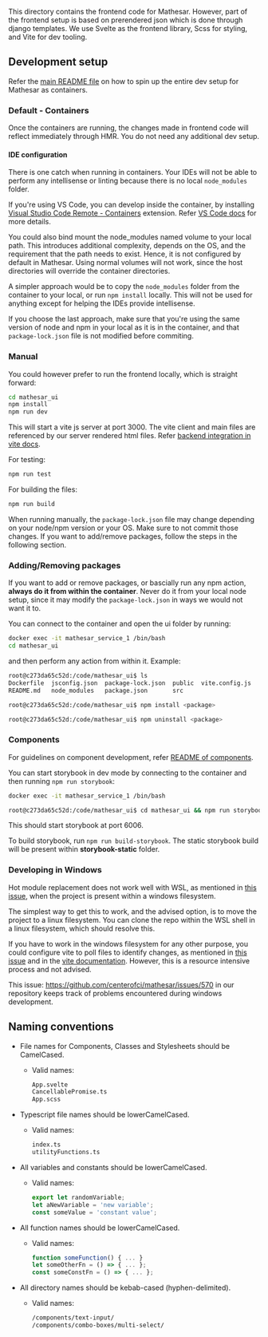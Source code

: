 This directory contains the frontend code for Mathesar. However, part of the frontend setup is based on prerendered json which is done through django templates. We use Svelte as the frontend library, Scss for styling, and Vite for dev tooling.

## Development setup
Refer the [main README file](https://github.com/centerofci/mathesar/blob/master/README.md) on how to spin up the entire dev setup for Mathesar as containers.

### Default - Containers

Once the containers are running, the changes made in frontend code will reflect immediately through HMR. You do not need any additional dev setup.

#### IDE configuration

There is one catch when running in containers. Your IDEs will not be able to perform any intellisense or linting because there is no local `node_modules` folder.

If you're using VS Code, you can develop inside the container, by installing [Visual Studio Code Remote - Containers](https://marketplace.visualstudio.com/items?itemName=ms-vscode-remote.remote-containers) extension. Refer [VS Code docs](https://code.visualstudio.com/docs/remote/containers) for more details.

You could also bind mount the node_modules named volume to your local path. This introduces additional complexity, depends on the OS, and the requirement that the path needs to exist. Hence, it is not configured by default in Mathesar. Using normal volumes will not work, since the host directories will override the container directories.

A simpler approach would be to copy the `node_modules` folder from the container to your local, or run `npm install` locally. This will not be used for anything except for helping the IDEs provide intellisense.

If you choose the last approach, make sure that you're using the same version of node and npm in your local as it is in the container, and that `package-lock.json` file is not modified before commiting.

### Manual

You could however prefer to run the frontend locally, which is straight forward:
```bash
cd mathesar_ui
npm install
npm run dev
```

This will start a vite js server at port 3000. The vite client and main files are referenced by our server rendered html files. Refer [backend integration in vite docs](https://vitejs.dev/guide/backend-integration.html).

For testing:
```bash
npm run test
```

For building the files:
```bash
npm run build
```

When running manually, the `package-lock.json` file may change depending on your node/npm version or your OS. Make sure to not commit those changes. If you want to add/remove packages, follow the steps in the following section.

### Adding/Removing packages

If you want to add or remove packages, or bascially run any npm action, **always do it from within the container**. Never do it from your local node setup, since it may modify the `package-lock.json` in ways we would not want it to.

You can connect to the container and open the ui folder by running:

```bash
docker exec -it mathesar_service_1 /bin/bash
cd mathesar_ui
```

and then perform any action from within it. Example:
```bash
root@c273da65c52d:/code/mathesar_ui$ ls
Dockerfile  jsconfig.json  package-lock.json  public  vite.config.js
README.md   node_modules   package.json       src

root@c273da65c52d:/code/mathesar_ui$ npm install <package>

root@c273da65c52d:/code/mathesar_ui$ npm uninstall <package>
```

### Components

For guidelines on component development, refer [README of components](https://github.com/centerofci/mathesar/tree/master/mathesar_ui/src/components#readme).

You can start storybook in dev mode by connecting to the container and then running `npm run storybook`:

```bash
docker exec -it mathesar_service_1 /bin/bash

root@c273da65c52d:/code/mathesar_ui$ cd mathesar_ui && npm run storybook
```

This should start storybook at port 6006.

To build storybook, run `npm run build-storybook`. The static storybook build will be present within __storybook-static__ folder.

### Developing in Windows
Hot module replacement does not work well with WSL, as mentioned in [this issue](https://github.com/microsoft/WSL/issues/4739), when the project is present within a windows filesystem.

The simplest way to get this to work, and the advised option, is to move the project to a linux filesystem. You can clone the repo within the WSL shell in a linux filesystem, which should resolve this.

If you have to work in the windows filesystem for any other purpose, you could configure vite to poll files to identify changes, as mentioned in [this issue](https://github.com/vitejs/vite/issues/1153#issuecomment-785467271) and in the [vite documentation](https://vitejs.dev/config/#server-watch). However, this is a resource intensive process and not advised.

This issue: https://github.com/centerofci/mathesar/issues/570 in our repository keeps track of problems encountered during windows development.

## Naming conventions

* File names for Components, Classes and Stylesheets should be CamelCased.
  - Valid names:
    ```bash
    App.svelte
    CancellablePromise.ts
    App.scss
    ```

* Typescript file names should be lowerCamelCased.
  - Valid names:
    ```bash
    index.ts
    utilityFunctions.ts
    ```

* All variables and constants should be lowerCamelCased.
  - Valid names:
    ```javascript
    export let randomVariable;
    let aNewVariable = 'new variable';
    const someValue = 'constant value';
    ```

* All function names should be lowerCamelCased.
  - Valid names:
    ```javascript
    function someFunction() { ... }
    let someOtherFn = () => { ... };
    const someConstFn = () => { ... };
    ```

* All directory names should be kebab-cased (hyphen-delimited).
  - Valid names:
    ```bash
    /components/text-input/
    /components/combo-boxes/multi-select/
    ```

